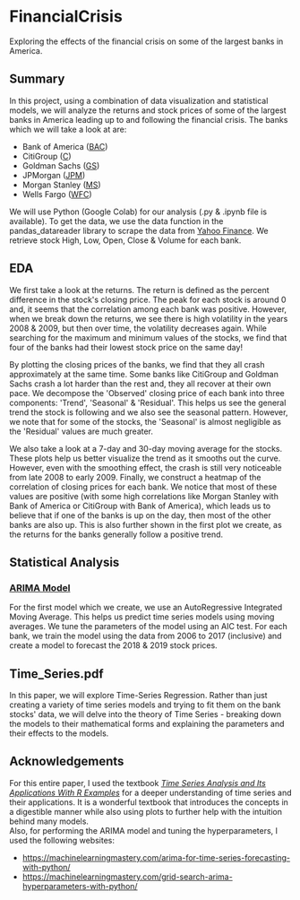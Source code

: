 # FinancialCrisis
Exploring the effects of the financial crisis on some of the largest banks in America.  

## Summary  
In this project, using a combination of data visualization and statistical models, we will analyze the returns and stock prices of some of the largest banks in America leading up to and following the financial crisis. The banks which we will take a look at are:
* Bank of America ([BAC](https://ca.finance.yahoo.com/quote/BAC/))
* CitiGroup ([C](https://ca.finance.yahoo.com/quote/C/))
* Goldman Sachs ([GS](https://ca.finance.yahoo.com/quote/GS/))
* JPMorgan ([JPM](https://ca.finance.yahoo.com/quote/JPM/))
* Morgan Stanley ([MS](https://ca.finance.yahoo.com/quote/MS/))
* Wells Fargo ([WFC](https://ca.finance.yahoo.com/quote/WFC/))  

We will use Python (Google Colab) for our analysis (.py & .ipynb file is available). To get the data, we use the data function in the pandas_datareader library to scrape the data from [Yahoo Finance](https://finance.yahoo.com/). We retrieve stock High, Low, Open, Close & Volume for each bank.    

## EDA  
We first take a look at the returns. The return is defined as the percent difference in the stock's closing price. The peak for each stock is around 0 and, it seems that the correlation among each bank was positive. However, when we break down the returns, we see there is high volatility in the years 2008 & 2009, but then over time, the volatility decreases again. While searching for the maximum and minimum values of the stocks, we find that four of the banks had their lowest stock price on the same day!  

By plotting the closing prices of the banks, we find that they all crash approximately at the same time. Some banks like CitiGroup and Goldman Sachs crash a lot harder than the rest and, they all recover at their own pace. We decompose the 'Observed' closing price of each bank into three components: 'Trend', 'Seasonal' & 'Residual'. This helps us see the general trend the stock is following and we also see the seasonal pattern. However, we note that for some of the stocks, the 'Seasonal' is almost negligible as the 'Residual' values are much greater.  

We also take a look at a 7-day and 30-day moving average for the stocks. These plots help us better visualize the trend as it smooths out the curve. However, even with the smoothing effect, the crash is still very noticeable from late 2008 to early 2009. Finally, we construct a heatmap of the correlation of closing prices for each bank. We notice that most of these values are positive (with some high correlations like Morgan Stanley with Bank of America or CitiGroup with Bank of America), which leads us to believe that if one of the banks is up on the day, then most of the other banks are also up. This is also further shown in the first plot we create, as the returns for the banks generally follow a positive trend.  

## Statistical Analysis  

### [ARIMA Model](https://www.statsmodels.org/stable/generated/statsmodels.tsa.statespace.sarimax.SARIMAX.html?)  

For the first model which we create, we use an AutoRegressive Integrated Moving Average. This helps us predict time series models using moving averages. We tune the parameters of the model using an AIC test. For each bank, we train the model using the data from 2006 to 2017 (inclusive) and create a model to forecast the 2018 & 2019 stock prices. 


## Time_Series.pdf  
In this paper, we will explore Time-Series Regression. Rather than just creating a variety of time series models and trying to fit them on the bank stocks' data, we will delve into the theory of Time Series - breaking down the models to their mathematical forms and explaining the parameters and their effects to the models. 

## Acknowledgements  
For this entire paper, I used the textbook [*Time Series Analysis and
Its Applications With R Examples*](https://www.springer.com/gp/book/9783319524511) for a deeper understanding of time series and their applications. It is a wonderful textbook that introduces the concepts in a digestible manner while also using plots to further help with the intuition behind many models.   
Also, for performing the ARIMA model and tuning the hyperparameters, I used the following websites:  
* https://machinelearningmastery.com/arima-for-time-series-forecasting-with-python/
* https://machinelearningmastery.com/grid-search-arima-hyperparameters-with-python/